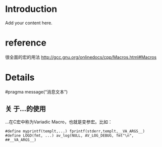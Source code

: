 # Introduction #

Add your content here.

# reference #
很全面的宏的用法 http://gcc.gnu.org/onlinedocs/cpp/Macros.html#Macros
# Details #

#pragma message(“消息文本”)

##  关 于...的使用 ## 

...在C宏中称为Variadic Macro，也就是变参宏。比如：
```
#define myprintf(templt,...) fprintf(stderr,templt,__VA_ARGS__)
#define LOGD(fmt, ...) av_log(NULL, AV_LOG_DEBUG, fmt"\n", ##__VA_ARGS__)
```
